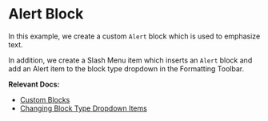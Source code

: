 # Alert Block

In this example, we create a custom `Alert` block which is used to emphasize text.

In addition, we create a Slash Menu item which inserts an `Alert` block and add an Alert item to the block type dropdown in the Formatting Toolbar.

**Relevant Docs:**

- [Custom Blocks](/docs/custom-schemas/custom-blocks)
- [Changing Block Type Dropdown Items](/docs/ui-components/formatting-toolbar#changing-block-type-dropdown-items)